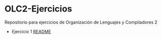 # OLC2-Ejercicios
Repositorio para ejercicios de Organización de Lenguajes y Compiladores 2

- Ejercicio 1 [README](./Ejercicio/Ejercicio%201/README.md)
